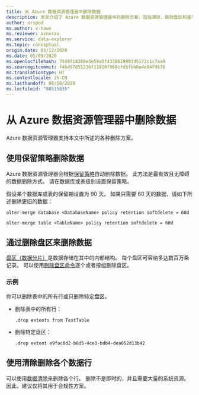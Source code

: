 ```yaml
---
title: 从 Azure 数据资源管理器中删除数据
description: 本文介绍了 Azure 数据资源管理器中的删除方案，包括清除、删除盘区和基于保留期的删除。
author: orspod
ms.author: v-tawe
ms.reviewer: avneraa
ms.service: data-explorer
ms.topic: conceptual
origin.date: 03/12/2020
ms.date: 05/09/2020
ms.openlocfilehash: 7446f18369e3e59a5f433861990345172c1c7aa9
ms.sourcegitcommit: f4bd97855236f11020f968cfd5fbb0a4e84f9576
ms.translationtype: HT
ms.contentlocale: zh-CN
ms.lasthandoff: 08/18/2020
ms.locfileid: "88515835"
---
```

# <a name="delete-data-from-azure-data-explorer"></a>从 Azure 数据资源管理器中删除数据

Azure 数据资源管理器支持本文中所述的各种删除方案。 

## <a name="delete-data-using-the-retention-policy"></a>使用保留策略删除数据

Azure 数据资源管理器会根据[保留策略](/data-explorer/kusto/management/retentionpolicy)自动删除数据。 此方法是最有效且无障碍的数据删除方式。 请在数据库或表级别设置保留策略。

假设某个数据库或表的保留期设置为 90 天。 如果只需要 60 天的数据，请如下所述删除更旧的数据：

```kusto
alter-merge database <DatabaseName> policy retention softdelete = 60d

alter-merge table <TableName> policy retention softdelete = 60d
```

## <a name="delete-data-by-dropping-extents"></a>通过删除盘区来删除数据

[盘区（数据分片）](/data-explorer/kusto/management/extents-overview)是数据存储在其中的内部结构。 每个盘区可容纳多达数百万条记录。 可以使用[删除盘区命令](/data-explorer/kusto/management/extents-commands#drop-extents)逐个或者按组删除盘区。 

### <a name="examples"></a>示例

你可以删除表中的所有行或只删除特定盘区。

* 删除表中的所有行：

    ```kusto
    .drop extents from TestTable
    ```

* 删除特定盘区：

    ```kusto
    .drop extent e9fac0d2-b6d5-4ce3-bdb4-dea052d13b42
    ```

## <a name="delete-individual-rows-using-purge"></a>使用清除删除各个数据行

可以使用[数据清除](/data-explorer/kusto/concepts/data-purge)来删除各个行。 删除不是即时的，并且需要大量的系统资源。 因此，建议仅将其用于合规性方案。  

